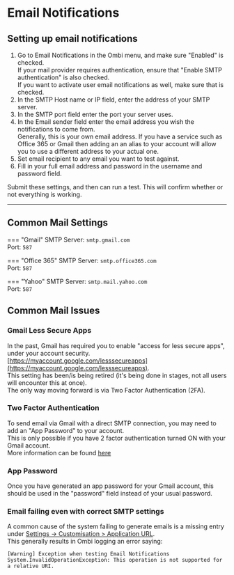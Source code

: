 # Email Notifications

## Setting up email notifications

1. Go to Email Notifications in the Ombi menu, and make sure "Enabled" is checked.  
If your mail provider requires authentication, ensure that "Enable SMTP authentication" is also checked.  
If you want to activate user email notifications as well, make sure that is checked.  
1. In the SMTP Host name or IP field, enter the address of your SMTP server.  
1. In the SMTP port field enter the port your server uses.  
1. In the Email sender field enter the email address you wish the notifications to come from.  
Generally, this is your own email address. If you have a service such as Office 365 or Gmail then adding an an alias to your account will allow you to use a different address to your actual one.  
1. Set email recipient to any email you want to test against.  
1. Fill in your full email address and password in the username and password field.  

Submit these settings, and then can run a test. This will confirm whether or not everything is working.

***

## Common Mail Settings

=== "Gmail"
    SMTP Server: `smtp.gmail.com`  
    Port: `587`

=== "Office 365"
    SMTP Server: `smtp.office365.com`  
    Port: `587`  

=== "Yahoo"
    SMTP Server: `smtp.mail.yahoo.com`  
    Port: `587`  

## Common Mail Issues

### Gmail Less Secure Apps

In the past, Gmail has required you to enable "access for less secure apps", under your account security. [https://myaccount.google.com/lesssecureapps](https://myaccount.google.com/lesssecureapps).  
This setting has been/is being retired (it's being done in stages, not all users will encounter this at once).  
The only way moving forward is via Two Factor Authentication (2FA).

### Two Factor Authentication

To send email via Gmail with a direct SMTP connection, you may need to add an "App Password" to your account.  
This is only possible if you have 2 factor authentication turned ON with your Gmail account.  
More information can be found [here](https://support.google.com/accounts/answer/185833)

### App Password

Once you have generated an app password for your Gmail account, this should be used in the "password" field instead of your usual password.

### Email failing even with correct SMTP settings

A common cause of the system failing to generate emails is a missing entry under [Settings -> Customisation > Application URL](../../customization/#application-url).  
This generally results in Ombi logging an error saying:  

```text
[Warning] Exception when testing Email Notifications
System.InvalidOperationException: This operation is not supported for a relative URI.
```
